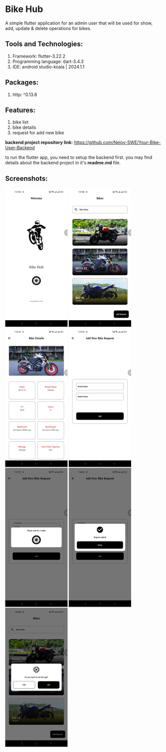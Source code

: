 # Bike Hub

A simple flutter application for an admin user that will be used for show, add, update & delete
operations for bikes.

## Tools and Technologies:

1. Framework: flutter-3.22.2
2. Programming language: dart-3.4.3
3. IDE: android studio-koala | 2024.1.1

## Packages:

1. http: ^0.13.6

## Features:

1. bike list
2. bike details
3. request for add new bike

**backend project repository link:** https://github.com/Neloy-SWE/Your-Bike-User-Backend

to run the flutter app, you need to setup the backend first. you may find details about the backend
project in it's **readme.md** file.

## Screenshots:

<p float="left">
  <img src="screenshots/1.splash.jpg" width="200" />
  <img src="screenshots/2.home.jpg" width="200" />
  <img src="screenshots/3.details.jpg" width="200" />
  <img src="screenshots/4.addnotif.jpg" width="200" />
  <img src="screenshots/5.loader.jpg" width="200" />
  <img src="screenshots/6.done.jpg" width="200" />
  <img src="screenshots/7.exit.jpg" width="200" />